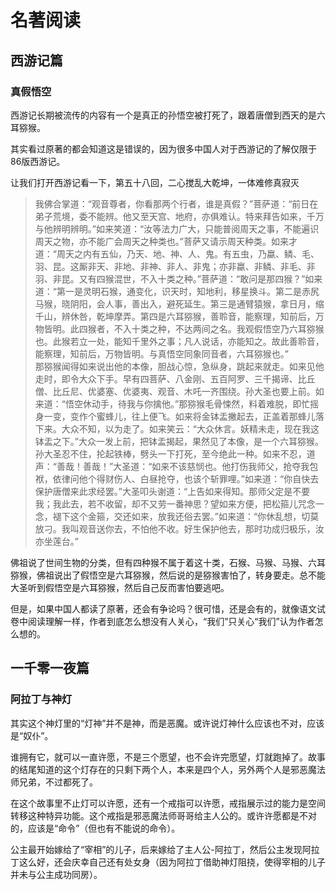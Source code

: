 # 名著阅读

## 西游记篇

### 真假悟空

西游记长期被流传的内容有一个是真正的孙悟空被打死了，跟着唐僧到西天的是六耳猕猴。

其实看过原著的都会知道这是错误的，因为很多中国人对于西游记的了解仅限于86版西游记。

让我们打开西游记看一下，第五十八回，二心搅乱大乾坤，一体难修真寂灭

>我佛合掌道：“观音尊者，你看那两个行者，谁是真假？”菩萨道：“前日在弟子荒境，委不能辨。他又至天宫、地府，亦俱难认。特来拜告如来，千万与他辨明辨明。”如来笑道：“汝等法力广大，只能普阅周天之事，不能遍识周天之物，亦不能广会周天之种类也。”菩萨又请示周天种类。如来才道：“周天之内有五仙，乃天、地、神、人、鬼。有五虫，乃蠃、鳞、毛、羽、昆。这厮非天、非地、非神、非人、非鬼；亦非蠃、非鳞、非毛、非羽、非昆。又有四猴混世，不入十类之种。”菩萨道：“敢问是那四猴？”如来道：“第一是灵明石猴，通变化，识天时，知地利，移星换斗。第二是赤尻马猴，晓阴阳，会人事，善出入，避死延生。第三是通臂猿猴，拿日月，缩千山，辨休咎，乾坤摩弄。第四是六耳猕猴，善聆音，能察理，知前后，万物皆明。此四猴者，不入十类之种，不达两间之名。我观假悟空乃六耳猕猴也。此猴若立一处，能知千里外之事；凡人说话，亦能知之。故此善聆音，能察理，知前后，万物皆明。与真悟空同象同音者，六耳猕猴也。” \
>那猕猴闻得如来说出他的本像，胆战心惊，急纵身，跳起来就走。如来见他走时，即令大众下手。早有四菩萨、八金刚、五百阿罗、三千揭谛、比丘僧、比丘尼、优婆塞、优婆夷、观音、木吒一齐围绕。孙大圣也要上前。如来道：“悟空休动手，待我与你擒他。”那猕猴毛骨悚然，料着难脱，即忙摇身一变，变作个蜜蜂儿，往上便飞。如来将金钵盂撇起去，正盖着那蜂儿落下来。大众不知，以为走了。如来笑云：“大众休言。妖精未走，现在我这钵盂之下。”大众一发上前，把钵盂揭起，果然见了本像，是一个六耳猕猴。孙大圣忍不住，抡起铁棒，劈头一下打死，至今绝此一种。如来不忍，道声：“善哉！善哉！”大圣道：“如来不该慈悯也。他打伤我师父，抢夺我包袱，依律问他个得财伤人、白昼抢夺，也该个斩罪哩。”如来道：“你自快去保护唐僧来此求经罢。”大圣叩头谢道：“上告如来得知。那师父定是不要我；我此去，若不收留，却不又劳一番神思？望如来方便，把松箍儿咒念一念，褪下这个金箍，交还如来，放我还俗去罢。”如来道：“你休乱想，切莫放刁。我叫观音送你去，不怕他不收。好生保护他去，那时功成归极乐，汝亦坐莲台。”

佛祖说了世间生物的分类，但有四种猴不属于着这十类，石猴、马猴、马猴、六耳猕猴，佛祖说出了假悟空是六耳猕猴，然后说的是猕猴害怕了，转身要走。总不能大圣听到假悟空是六耳猕猴，然后自己反而害怕要逃吧。

但是，如果中国人都读了原著，还会有争论吗？很可惜，还是会有的，就像语文试卷中阅读理解一样，作者到底怎么想没有人关心，“我们”只关心“我们”认为作者怎么想的。

## 一千零一夜篇

### 阿拉丁与神灯

其实这个神灯里的“灯神”并不是神，而是恶魔。或许说灯神什么应该也不对，应该是“奴仆”。

谁拥有它，就可以一直许愿，不是三个愿望，也不会许完愿望，灯就跑掉了。故事的结尾知道的这个灯存在的只剩下两个人，本来是四个人，另外两个人是邪恶魔法师兄弟，不过都死了。

在这个故事里不止灯可以许愿，还有一个戒指可以许愿，戒指展示过的能力是空间转移这种特异功能。这个戒指是邪恶魔法师哥哥给主人公的。或许许愿都是不对的，应该是“命令”（但也有不能说的命令）。

公主最开始嫁给了“宰相”的儿子，后来嫁给了主人公-阿拉丁，然后公主发现阿拉丁这么好，还会庆幸自己还有处女身（因为阿拉丁借助神灯阻挠，使得宰相的儿子并未与公主成功同房）。

